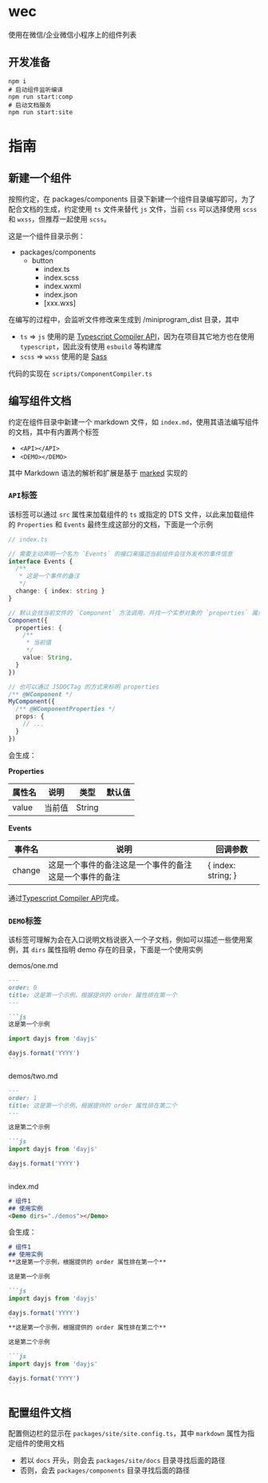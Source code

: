 # wec

使用在微信/企业微信小程序上的组件列表

## 开发准备
```shell
npm i
# 启动组件监听编译
npm run start:comp
# 启动文档服务
npm run start:site
```

# 指南
## 新建一个组件
按照约定，在 packages/components 目录下新建一个组件目录编写即可，为了配合文档的生成，约定使用 `ts` 文件来替代 `js` 文件，当前 `css` 可以选择使用 `scss` 和 `wxss`，但推荐一起使用 `scss`。

这是一个组件目录示例：

+ packages/components
  - button
    + index.ts
    + index.scss
    + index.wxml
    + index.json
    + [xxx.wxs]

在编写的过程中，会监听文件修改来生成到 /miniprogram_dist 目录，其中 
  + `ts` => `js` 使用的是 [Typescript Compiler API](https://github.com/microsoft/TypeScript/wiki/Using-the-Compiler-API)，因为在项目其它地方也在使用 `typescript`，因此没有使用 `esbuild` 等构建库
  + `scss` => `wxss` 使用的是 [Sass](https://github.com/sass/sass)

代码的实现在 `scripts/ComponentCompiler.ts`

## 编写组件文档
约定在组件目录中新建一个 markdown 文件，如 `index.md`，使用其语法编写组件的文档，其中有内置两个标签

+ `<API></API>`
+ `<DEMO></DEMO>`

其中 Markdown 语法的解析和扩展是基于 [marked](https://github.com/markedjs/marked) 实现的

### `API`标签
该标签可以通过  `src` 属性来加载组件的 `ts` 或指定的 DTS 文件，以此来加载组件的 `Properties` 和 `Events` 最终生成这部分的文档，下面是一个示例

```ts
// index.ts

// 需要主动声明一个名为 `Events` 的接口来描述当前组件会往外发布的事件信息
interface Events {
  /**
   * 这是一个事件的备注
   */
  change: { index: string }
}

// 默认会找当前文件的 `Component` 方法调用，并找一个实参对象的 `properties` 属性来读取当前组件的 properties
Component({
  properties: {
    /**
     * 当前值
     */
    value: String,
  }
})

// 也可以通过 JSDOCTag 的方式来标明 properties
/** @WComponent */
MyComponent({
  /** @WComponentProperties */
  props: {
    // ...
  }
})

```

会生成：

**Properties**

| 属性名 | 说明   | 类型   | 默认值 |
| ------ | ------ | ------ | ------ |
| value  | 当前值 | String |        |

**Events**

| 事件名 | 说明                                                   | 回调参数           |
| ------ | ------------------------------------------------------ | ------------------ |
| change | 这是一个事件的备注这是一个事件的备注这是一个事件的备注 | { index: string; } |

通过[Typescript Compiler API](https://github.com/microsoft/TypeScript/wiki/Using-the-Compiler-API)完成。

### `DEMO`标签
该标签可理解为会在入口说明文档说嵌入一个子文档，例如可以描述一些使用案例，其 `dirs` 属性指明 demo 存在的目录，下面是一个使用实例

demos/one.md

````markdown
---
order: 0
title: 这是第一个示例，根据提供的 order 属性排在第一个
---

```js
这是第一个示例

import dayjs from 'dayjs'

dayjs.format('YYYY')
```
````

demos/two.md

````markdown
---
order: 1
title: 这是第一个示例，根据提供的 order 属性排在第二个
---

这是第二个示例

```js
import dayjs from 'dayjs'

dayjs.format('YYYY')
```
````

index.md
````markdown
# 组件1
## 使用实例
<Demo dirs="./demos"></Demo>
````
会生成：

````markdown
# 组件1
## 使用实例
**这是第一个示例，根据提供的 order 属性排在第一个**

这是第一个示例

```js
import dayjs from 'dayjs'

dayjs.format('YYYY')
```
**这是第一个示例，根据提供的 order 属性排在第二个**

这是第二个示例

```js
import dayjs from 'dayjs'

dayjs.format('YYYY')
```
````

## 配置组件文档

配置侧边栏的显示在 `packages/site/site.config.ts`，其中 `markdown` 属性为指定组件的使用文档

+ 若以 `docs` 开头，则会去 `packages/site/docs` 目录寻找后面的路径
+ 否则，会去 `packages/components` 目录寻找后面的路径
